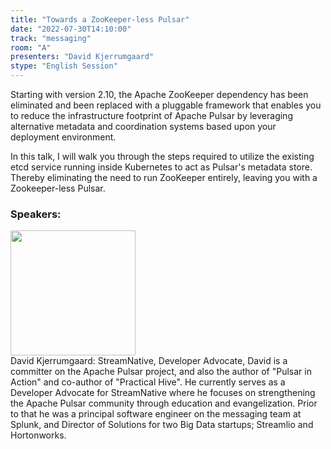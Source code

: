 ```yaml
---
title: "Towards a ZooKeeper-less Pulsar"
date: "2022-07-30T14:10:00"
track: "messaging"
room: "A"
presenters: "David Kjerrumgaard"
stype: "English Session"
---
```

Starting with version 2.10, the Apache ZooKeeper dependency has been eliminated and been replaced with a pluggable framework that enables you to reduce the infrastructure footprint of Apache Pulsar by leveraging alternative metadata and coordination systems based upon your deployment environment.


In this talk, I will walk you through the steps required to utilize the existing etcd service running inside Kubernetes to act as Pulsar's metadata store. Thereby eliminating the need to run ZooKeeper entirely, leaving you with a Zookeeper-less Pulsar.
 ### Speakers: 
 <img src="images/speaker/1020.png" width="200" /><br>David Kjerrumgaard: StreamNative, Developer Advocate, David is a committer on the Apache Pulsar project, and also the author of "Pulsar in Action" and co-author of "Practical Hive". He currently serves as a Developer Advocate for StreamNative where he focuses on strengthening the Apache Pulsar community through education and evangelization. Prior to that he was a principal software engineer on the messaging team at Splunk, and Director of Solutions for two Big Data startups; Streamlio and Hortonworks.

 